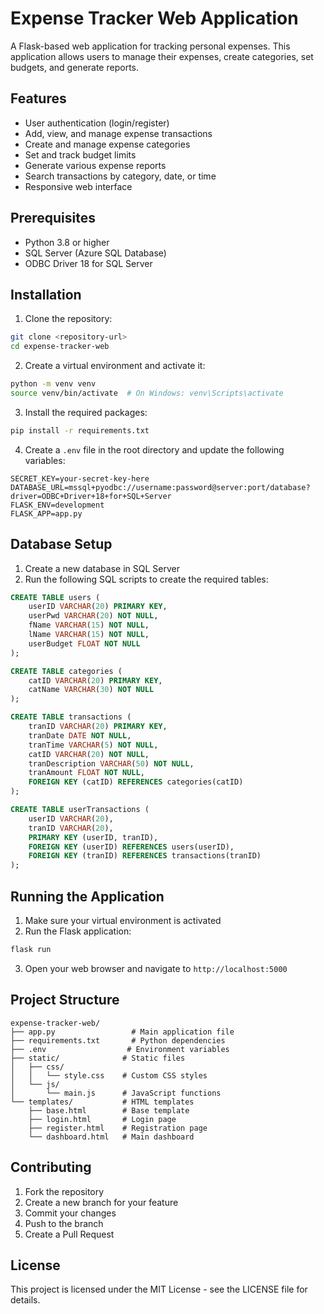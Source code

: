 # Expense Tracker Web Application

A Flask-based web application for tracking personal expenses. This application allows users to manage their expenses, create categories, set budgets, and generate reports.

## Features

- User authentication (login/register)
- Add, view, and manage expense transactions
- Create and manage expense categories
- Set and track budget limits
- Generate various expense reports
- Search transactions by category, date, or time
- Responsive web interface

## Prerequisites

- Python 3.8 or higher
- SQL Server (Azure SQL Database)
- ODBC Driver 18 for SQL Server

## Installation

1. Clone the repository:
```bash
git clone <repository-url>
cd expense-tracker-web
```

2. Create a virtual environment and activate it:
```bash
python -m venv venv
source venv/bin/activate  # On Windows: venv\Scripts\activate
```

3. Install the required packages:
```bash
pip install -r requirements.txt
```

4. Create a `.env` file in the root directory and update the following variables:
```
SECRET_KEY=your-secret-key-here
DATABASE_URL=mssql+pyodbc://username:password@server:port/database?driver=ODBC+Driver+18+for+SQL+Server
FLASK_ENV=development
FLASK_APP=app.py
```

## Database Setup

1. Create a new database in SQL Server
2. Run the following SQL scripts to create the required tables:
```sql
CREATE TABLE users (
    userID VARCHAR(20) PRIMARY KEY,
    userPwd VARCHAR(20) NOT NULL,
    fName VARCHAR(15) NOT NULL,
    lName VARCHAR(15) NOT NULL,
    userBudget FLOAT NOT NULL
);

CREATE TABLE categories (
    catID VARCHAR(20) PRIMARY KEY,
    catName VARCHAR(30) NOT NULL
);

CREATE TABLE transactions (
    tranID VARCHAR(20) PRIMARY KEY,
    tranDate DATE NOT NULL,
    tranTime VARCHAR(5) NOT NULL,
    catID VARCHAR(20) NOT NULL,
    tranDescription VARCHAR(50) NOT NULL,
    tranAmount FLOAT NOT NULL,
    FOREIGN KEY (catID) REFERENCES categories(catID)
);

CREATE TABLE userTransactions (
    userID VARCHAR(20),
    tranID VARCHAR(20),
    PRIMARY KEY (userID, tranID),
    FOREIGN KEY (userID) REFERENCES users(userID),
    FOREIGN KEY (tranID) REFERENCES transactions(tranID)
);
```

## Running the Application

1. Make sure your virtual environment is activated
2. Run the Flask application:
```bash
flask run
```

3. Open your web browser and navigate to `http://localhost:5000`

## Project Structure

```
expense-tracker-web/
├── app.py                 # Main application file
├── requirements.txt       # Python dependencies
├── .env                  # Environment variables
├── static/              # Static files
│   ├── css/
│   │   └── style.css    # Custom CSS styles
│   └── js/
│       └── main.js      # JavaScript functions
└── templates/           # HTML templates
    ├── base.html        # Base template
    ├── login.html       # Login page
    ├── register.html    # Registration page
    └── dashboard.html   # Main dashboard
```

## Contributing

1. Fork the repository
2. Create a new branch for your feature
3. Commit your changes
4. Push to the branch
5. Create a Pull Request

## License

This project is licensed under the MIT License - see the LICENSE file for details. 